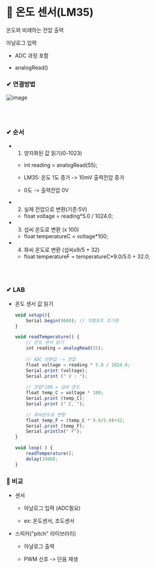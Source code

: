# 📌 온도 센서(LM35)

온도와 비례하는 전압 출력

아날로그 입력

- ADC 과정 포함

- analogRead()


### ✔ 연결방법

![image](https://user-images.githubusercontent.com/54584063/84289748-d7eb3880-ab7d-11ea-9bd3-386b9785a94e.png)

<br><br>

### ✔ 순서

- 1. 양자화된 값 읽기(0-1023)

    - int reading = analogRead(55);

    - LM35: 온도 1도 증가 -> 10mV 출력전압 증가

    - 0도 -> 출력전압 0V

- 2. 실제 전압으로 변환(기준:5V)

    - float voltage = reading*5.0 / 1024.0;

- 3. 섭씨 온도로 변환 (x 100)

    - float temperatureC = voltage*100;

- 4. 화씨 온도로 변환 (섭씨x9/5 + 32)

    - float temperatureF = temperatureC*9.0/5.0 + 32.0;


<br><br>

### ✔ LAB

- 온도 센서 값 읽기

    ```js
    void setup(){
        Serial.begin(9600); // 직렬포트 초기화
    }

    void readTemperature() { 
        // 온도 센서 읽기
        int reading = analogRead(55); 
        
        // ADC 반환값 -> 전압
        float voltage = reading * 5.0 / 1024.0; 
        Serial.print (voltage); 
        Serial.print (" V : "); 
        
        // 전압*100 = 섭씨 온도
        float temp_C = voltage * 100; 
        Serial.print (temp_C); 
        Serial.print (" C, ");

        // 화씨온도로 변환
        float temp_F = (temp_C * 9.0/5.0)+32; 
        Serial.print (temp_F); 
        Serial.println(" F");
    }

    void loop( ) {
        readTemperature();
        delay(1000);
    }
    ```

### 🔎 비교

- 센서

    - 아날로그 입력 (ADC필요)

    - ex: 온도센서, 조도센서

- 스피커("pitch" 라이브러리)

    - 아날로그 출력

    - PWM 신호 -> 단음 재생